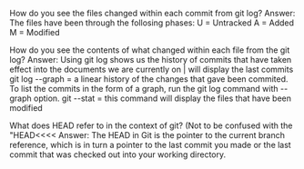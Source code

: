 How do you see the files changed within each commit from git log?
Answer: The files have been through the follosing phases: U = Untracked A = Added M = Modified

How do you see the contents of what changed within each file from the git log?
Answer: Using git log shows us the history of commits that have taken effect into the documents we are currently on | will display the last commits git log --graph = a linear history of the changes that gave been commited. To list the commits in the form of a graph, run the git log command with --graph option. git --stat = this command will display the files that have been modified

What does HEAD refer to in the context of git? (Not to be confused with the "HEAD<<<<
Answer: The HEAD in Git is the pointer to the current branch reference, which is in turn a pointer to the last commit you made or the last commit that was checked out into your working directory.
